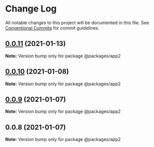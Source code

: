# Change Log

All notable changes to this project will be documented in this file.
See [Conventional Commits](https://conventionalcommits.org) for commit guidelines.

## [0.0.11](https://github.com/milhous/module-federation-examples/compare/@packages/app2@0.0.10...@packages/app2@0.0.11) (2021-01-13)

**Note:** Version bump only for package @packages/app2





## [0.0.10](https://github.com/milhous/module-federation-examples/compare/@packages/app2@0.0.9...@packages/app2@0.0.10) (2021-01-08)

**Note:** Version bump only for package @packages/app2





## [0.0.9](https://github.com/milhous/module-federation-examples/compare/@packages/app2@0.0.8...@packages/app2@0.0.9) (2021-01-07)

**Note:** Version bump only for package @packages/app2





## 0.0.8 (2021-01-07)

**Note:** Version bump only for package @packages/app2
